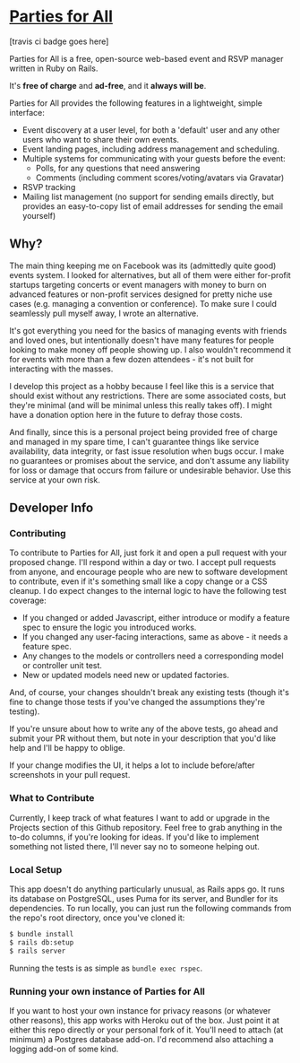 # [Parties for All](https://steve-events.herokuapp.com)

[travis ci badge goes here]

Parties for All is a free, open-source web-based event and RSVP manager written in Ruby on Rails.

It's **free of charge** and **ad-free**, and it **always will be**.

Parties for All provides the following features in a lightweight, simple interface:

* Event discovery at a user level, for both a 'default' user and any other users who want to share their own events.
* Event landing pages, including address management and scheduling.
* Multiple systems for communicating with your guests before the event:
  * Polls, for any questions that need answering
  * Comments (including comment scores/voting/avatars via Gravatar)
* RSVP tracking
* Mailing list management (no support for sending emails directly, but provides an easy-to-copy list of email addresses for sending the email yourself)


## Why?

The main thing keeping me on Facebook was its (admittedly quite good) events system. I looked for alternatives, but all of them were either for-profit startups targeting concerts or event managers with money to burn on advanced features or non-profit services designed for pretty niche use cases (e.g. managing a convention or conference). To make sure I could seamlessly pull myself away, I wrote an alternative.

It's got everything you need for the basics of managing events with friends and loved ones, but intentionally doesn't have many features for people looking to make money off people showing up. I also wouldn't recommend it for events with more than a few dozen attendees - it's not built for interacting with the masses.

I develop this project as a hobby because I feel like this is a service that should exist without any restrictions. There are some associated costs, but they're minimal (and will be minimal unless this really takes off). I might have a donation option here in the future to defray those costs.

And finally, since this is a personal project being provided free of charge and managed in my spare time, I can't guarantee things like service availability, data integrity, or fast issue resolution when bugs occur. I make no guarantees or promises about the service, and don't assume any liability for loss or damage that occurs from failure or undesirable behavior. Use this service at your own risk.

## Developer Info

### Contributing

To contribute to Parties for All, just fork it and open a pull request with your proposed change. I'll respond within a day or two. I accept pull requests from anyone, and encourage people who are new to software development to contribute, even if it's something small like a copy change or a CSS cleanup. I do expect changes to the internal logic to have the following test coverage:

* If you changed or added Javascript, either introduce or modify a feature spec to ensure the logic you introduced works.
* If you changed any user-facing interactions, same as above - it needs a feature spec.
* Any changes to the models or controllers need a corresponding model or controller unit test.
* New or updated models need new or updated factories.

And, of course, your changes shouldn't break any existing tests (though it's fine to change those tests if you've changed the assumptions they're testing).

If you're unsure about how to write any of the above tests, go ahead and submit your PR without them, but note in your description that you'd like help and I'll be happy to oblige.

If your change modifies the UI, it helps a lot to include before/after screenshots in your pull request.

### What to Contribute

Currently, I keep track of what features I want to add or upgrade in the Projects section of this Github repository. Feel free to grab anything in the to-do columns, if you're looking for ideas. If you'd like to implement something not listed there, I'll never say no to someone helping out.

### Local Setup

This app doesn't do anything particularly unusual, as Rails apps go. It runs its database on PostgreSQL, uses Puma for its server, and Bundler for its dependencies. To run locally, you can just run the following commands from the repo's root directory, once you've cloned it:
```bash
$ bundle install
$ rails db:setup
$ rails server
```

Running the tests is as simple as `bundle exec rspec`.


### Running your own instance of Parties for All

If you want to host your own instance for privacy reasons (or whatever other reasons), this app works with Heroku out of the box. Just point it at either this repo directly or your personal fork of it. You'll need to attach (at minimum) a Postgres database add-on. I'd recommend also attaching a logging add-on of some kind.
